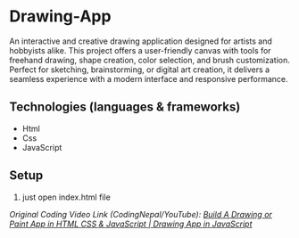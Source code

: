 # Drawing-App

An interactive and creative drawing application designed for artists and hobbyists alike. This project offers a user-friendly canvas with tools for freehand drawing, shape creation, color selection, and brush customization. Perfect for sketching, brainstorming, or digital art creation, it delivers a seamless experience with a modern interface and responsive performance.

## Technologies (languages & frameworks)

- Html
- Css
- JavaScript

## Setup

1. just open index.html file

_Original Coding Video Link (CodingNepal/YouTube):_ _[Build A Drawing or Paint App in HTML CSS & JavaScript | Drawing App in JavaScript](https://youtu.be/y84tBZo8GFo)_
